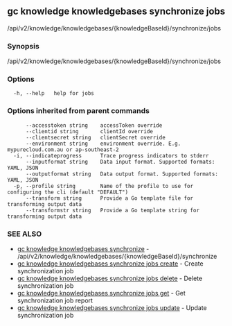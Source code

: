 ## gc knowledge knowledgebases synchronize jobs

/api/v2/knowledge/knowledgebases/{knowledgeBaseId}/synchronize/jobs

### Synopsis

/api/v2/knowledge/knowledgebases/{knowledgeBaseId}/synchronize/jobs

### Options

```
  -h, --help   help for jobs
```

### Options inherited from parent commands

```
      --accesstoken string    accessToken override
      --clientid string       clientId override
      --clientsecret string   clientSecret override
      --environment string    environment override. E.g. mypurecloud.com.au or ap-southeast-2
  -i, --indicateprogress      Trace progress indicators to stderr
      --inputformat string    Data input format. Supported formats: YAML, JSON
      --outputformat string   Data output format. Supported formats: YAML, JSON
  -p, --profile string        Name of the profile to use for configuring the cli (default "DEFAULT")
      --transform string      Provide a Go template file for transforming output data
      --transformstr string   Provide a Go template string for transforming output data
```

### SEE ALSO

* [gc knowledge knowledgebases synchronize](gc_knowledge_knowledgebases_synchronize.html)	 - /api/v2/knowledge/knowledgebases/{knowledgeBaseId}/synchronize
* [gc knowledge knowledgebases synchronize jobs create](gc_knowledge_knowledgebases_synchronize_jobs_create.html)	 - Create synchronization job
* [gc knowledge knowledgebases synchronize jobs delete](gc_knowledge_knowledgebases_synchronize_jobs_delete.html)	 - Delete synchronization job
* [gc knowledge knowledgebases synchronize jobs get](gc_knowledge_knowledgebases_synchronize_jobs_get.html)	 - Get synchronization job report
* [gc knowledge knowledgebases synchronize jobs update](gc_knowledge_knowledgebases_synchronize_jobs_update.html)	 - Update synchronization job


